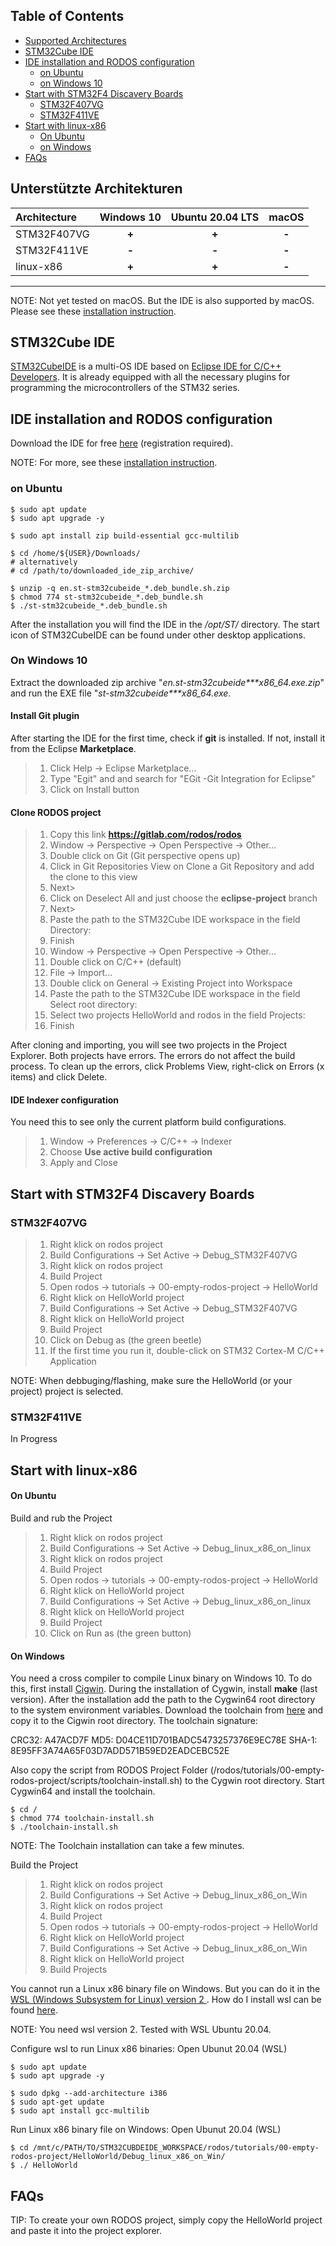 ## Table of Contents
- [Supported Architectures](#supported-architectures)
- [STM32Cube IDE](#stm32cube-ide)
- [IDE installation and RODOS configuration](#ide-installation-and-rodos-configuration)
    - [on Ubuntu](#on-ubuntu)
    - [on Windows 10](#on-windows-10)
- [Start with STM32F4 Discavery Boards](#start-with-stm32f4-discavery-boards)
    - [STM32F407VG](#stm32f407vg)
    - [STM32F411VE](#stm32f411ve)
- [Start with linux-x86](#start-with-linux-x86)
    - [On Ubuntu](#on-ubuntu)
    - [on Windows](on-windows)
- [FAQs](#faqs)

## Unterstützte Architekturen
| Architecture | Windows 10 | Ubuntu 20.04 LTS | macOS |
|:--------------|:-------------:|:--------------:|:--------------:|
| STM32F407VG | **+** | **+** | **-** |
| STM32F411VE | **-** | **-** | **-** |
| linux-x86 | **+** | **+** | **-** |
***
NOTE: Not yet tested on macOS. But the IDE is also supported by macOS. Please see these [installation instruction](https://www.st.com/resource/en/user_manual/dm00603964-stm32cubeide-installation-guide-stmicroelectronics.pdf).

## STM32Cube IDE
[STM32CubeIDE](https://www.st.com/en/development-tools/stm32cubeide.html#overview) is a multi-OS IDE based on [Eclipse IDE for C/C++ Developers](https://www.eclipse.org/downloads/packages/release/2021-06/r/eclipse-ide-cc-developers). It is already equipped with all the necessary plugins for programming the microcontrollers of the STM32 series.

## IDE installation and RODOS configuration
Download the IDE for free  [here](https://www.st.com/en/development-tools/stm32cubeide.html#overview) (registration required).

NOTE: For more, see these [installation instruction](https://www.st.com/resource/en/user_manual/dm00603964-stm32cubeide-installation-guide-stmicroelectronics.pdf).

### on Ubuntu
```
$ sudo apt update
$ sudo apt upgrade -y

$ sudo apt install zip build-essential gcc-multilib

$ cd /home/${USER}/Downloads/
# alternatively
# cd /path/to/downloaded_ide_zip_archive/

$ unzip -q en.st-stm32cubeide_*.deb_bundle.sh.zip
$ chmod 774 st-stm32cubeide_*.deb_bundle.sh
$ ./st-stm32cubeide_*.deb_bundle.sh
```
After the installation you will find the IDE in the _/opt/ST/_ directory. The start icon of STM32CubeIDE can be found under other desktop applications.

### On Windows 10
Extract the downloaded zip archive "__en.st-stm32cubeide_***_x86_64.exe.zip__" and run the EXE file "__st-stm32cubeide_***_x86_64.exe__.

#### Install Git plugin
After starting the IDE for the first time, check if **git** is installed. If not, install it from the Eclipse **Marketplace**.
> 1.    Click Help -> Eclipse Marketplace...
> 2.    Type "Egit" and and search for "EGit -Git Integration for Eclipse"
> 3.    Click on Install button

#### Clone RODOS project
> 1.    Copy this link __https://gitlab.com/rodos/rodos__
> 2.    Window -> Perspective -> Open Perspective -> Other...
> 3.    Double click on Git (Git perspective opens up)
> 4.    Click in Git Repositories View on Clone a Git Repository and add the clone to this view
> 5.    Next>
> 6.    Click on Deselect All and just choose the **eclipse-project** branch
> 7.    Next>
> 8.    Paste the path to the STM32Cube IDE workspace in the field Directory:
> 9.    Finish
> 10.    Window -> Perspective -> Open Perspective -> Other...
> 11.    Double click on C/C++ (default)
> 12.    File -> Import...
> 13.    Double click on General -> Existing Project into Workspace
> 14.    Paste the path to the STM32Cube IDE workspace in the field Select root directory:
> 15.    Select two projects HelloWorld and rodos in the field Projects:
> 16.    Finish

After cloning and importing, you will see two projects in the Project Explorer. Both projects have errors. The errors do not affect the build process. To clean up the errors, click Problems View, right-click on Errors (x items) and click Delete.

#### IDE Indexer configuration
You need this to see only the current platform build configurations.
> 1.    Window -> Preferences -> C/C++ -> Indexer
> 2.    Choose **Use active build configuration**
> 3.    Apply and Close

## Start with STM32F4 Discavery Boards

### STM32F407VG
> 1.    Right klick on rodos project
> 2.    Build Configurations -> Set Active -> Debug_STM32F407VG
> 3.    Right klick on rodos project
> 4.    Build Project
> 5.    Open rodos -> tutorials -> 00-empty-rodos-project -> HelloWorld
> 6.    Right klick on HelloWorld project
> 7.    Build Configurations -> Set Active -> Debug_STM32F407VG
> 8.    Right klick on HelloWorld project
> 9.    Build Project
> 10.    Click on Debug as (the green beetle)
> 11.    If the first time you run it, double-click on STM32 Cortex-M C/C++ Application

NOTE: When debbuging/flashing, make sure the HelloWorld (or your project) project is selected.

### STM32F411VE
In Progress

## Start with linux-x86

#### On Ubuntu
Build and rub the Project
> 1.    Right klick on rodos project
> 2.    Build Configurations -> Set Active -> Debug_linux_x86_on_linux
> 3.    Right klick on rodos project
> 4.    Build Project
> 5.    Open rodos -> tutorials -> 00-empty-rodos-project -> HelloWorld
> 6.    Right klick on HelloWorld project
> 7.    Build Configurations -> Set Active -> Debug_linux_x86_on_linux
> 8.    Right klick on HelloWorld project
> 9.    Build Project
> 10.    Click on Run as (the green button)

#### On Windows
You need a cross compiler to compile Linux binary on Windows 10. To do this, first install [Cigwin](https://www.cygwin.com/). During the installation of Cygwin, install **make** (last version). After the installation add the path to the Cygwin64 root directory to the system environment variables. Download the toolchain from [here](https://mega.nz/file/G1hkiIZQ#NKup6JNL5xlC-G2K4aNizzniBbr0ToXjLIp8biyg3H8) and copy it to the Cigwin root directory. The toolchain signature:

CRC32: A47ACD7F
MD5: D04CE11D701BADC5473257376E9EC78E
SHA-1: 8E95FF3A74A65F03D7ADD571B59ED2EADCEBC52E

Also copy the script from RODOS Project Folder (/rodos/tutorials/00-empty-rodos-project/scripts/toolchain-install.sh) to the Cygwin root directory. Start Cygwin64 and install the toolchain.
```
$ cd /
$ chmod 774 toolchain-install.sh
$ ./toolchain-install.sh
```
NOTE: The Toolchain installation can take a few minutes.

Build the Project
> 1.    Right klick on rodos project
> 2.    Build Configurations -> Set Active -> Debug_linux_x86_on_Win
> 3.    Right klick on rodos project
> 4.    Build Project
> 5.    Open rodos -> tutorials -> 00-empty-rodos-project -> HelloWorld
> 6.    Right klick on HelloWorld project
> 7.    Build Configurations -> Set Active -> Debug_linux_x86_on_Win
> 8.    Right klick on HelloWorld project
> 9.    Build Projects

You cannot run a Linux x86 binary file on Windows. But you can do it in the [WSL (Windows Subsystem for Linux) version 2 ](https://docs.microsoft.com/en-us/windows/wsl/about). How do I install wsl can be found [here](https://docs.microsoft.com/en-us/windows/wsl/install-win10).

NOTE: You need wsl version 2. Tested with WSL Ubuntu 20.04.

Configure wsl to run Linux x86 binaries:
Open Ubunut 20.04 (WSL)
```
$ sudo apt update
$ sudo apt upgrade -y

$ sudo dpkg --add-architecture i386
$ sudo apt-get update
$ sudo apt install gcc-multilib
```

Run Linux x86 binary file on Windows:
Open Ubunut 20.04 (WSL)
```
$ cd /mnt/c/PATH/TO/STM32CUBDEIDE_WORKSPACE/rodos/tutorials/00-empty-rodos-project/HelloWorld/Debug_linux_x86_on_Win/
$ ./ HelloWorld
```

## FAQs
TIP: To create your own RODOS project, simply copy the HelloWorld project and paste it into the project explorer.

